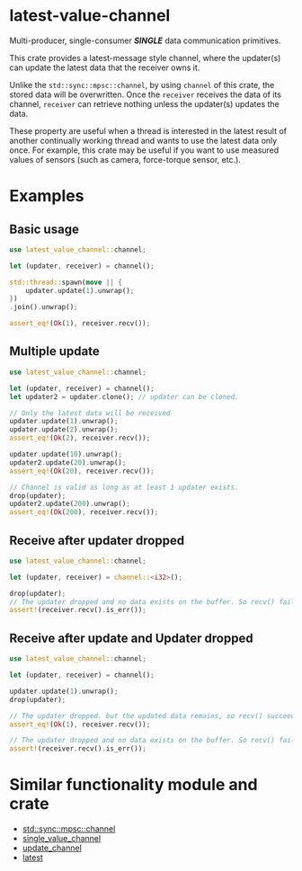 # latest-value-channel
Multi-producer, single-consumer ***SINGLE*** data communication primitives.

This crate provides a latest-message style channel, where the updater(s) can update the latest data that the receiver owns it.

Unlike the `std::sync::mpsc::channel`, by using `channel` of this crate, the stored data will be overwritten.
Once the `receiver` receives the data of its channel, `receiver` can retrieve nothing unless the updater(s) updates the data.

These property are useful when a thread is interested in the latest result of another continually working thread and wants to use the latest data only once.
For example, this crate may be useful if you want to use measured values of sensors (such as camera, force-torque sensor, etc.).

# Examples
## Basic usage
```rust
use latest_value_channel::channel;

let (updater, receiver) = channel();

std::thread::spawn(move || {
    updater.update(1).unwrap();
})
.join().unwrap();

assert_eq!(Ok(1), receiver.recv());
```
## Multiple update
```rust
use latest_value_channel::channel;

let (updater, receiver) = channel();
let updater2 = updater.clone(); // updater can be cloned.

// Only the latest data will be received
updater.update(1).unwrap();
updater.update(2).unwrap();
assert_eq!(Ok(2), receiver.recv());

updater.update(10).unwrap();
updater2.update(20).unwrap();
assert_eq!(Ok(20), receiver.recv());

// Channel is valid as long as at least 1 updater exists.
drop(updater);
updater2.update(200).unwrap();
assert_eq!(Ok(200), receiver.recv());
```
## Receive after updater dropped
```rust
use latest_value_channel::channel;

let (updater, receiver) = channel::<i32>();

drop(updater);
// The updater dropped and no data exists on the buffer. So recv() fails.
assert!(receiver.recv().is_err());
```
## Receive after update and Updater dropped
```rust
use latest_value_channel::channel;

let (updater, receiver) = channel();

updater.update(1).unwrap();
drop(updater);

// The updater dropped. but the updated data remains, so recv() succeeds.
assert_eq!(Ok(1), receiver.recv());

// The updater dropped and no data exists on the buffer. So recv() fails.
assert!(receiver.recv().is_err());
```

# Similar functionality module and crate
- [std::sync::mpsc::channel](https://doc.rust-lang.org/std/sync/mpsc/index.html)
- [single_value_channel](https://crates.io/crates/single_value_channel)
- [update_channel](https://crates.io/crates/update_channel)
- [latest](https://crates.io/crates/latest)
